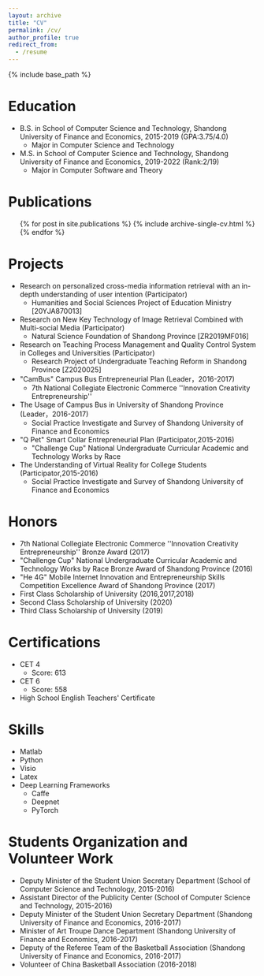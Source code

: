 ```yaml
---
layout: archive
title: "CV"
permalink: /cv/
author_profile: true
redirect_from:
  - /resume
---
```


{% include base_path %}

Education
======
* B.S. in School of Computer Science and Technology, Shandong University of Finance and Economics, 2015-2019 (GPA:3.75/4.0)
  * Major in Computer Science and Technology
* M.S. in School of Computer Science and Technology, Shandong University of Finance and Economics, 2019-2022 (Rank:2/19)
  * Major in Computer Software and Theory

Publications
======
  <ul>{% for post in site.publications %}
    {% include archive-single-cv.html %}
  {% endfor %}</ul>

Projects
======
* Research on personalized cross-media information retrieval with an in-depth understanding of user intention (Participator)
  * Humanities and Social Sciences Project of Education Ministry \[20YJA870013\]
* Research on New Key Technology of Image Retrieval Combined with Multi-social Media (Participator)
  * Natural Science Foundation of Shandong Province \[ZR2019MF016\]
* Research on Teaching Process Management and Quality Control System in Colleges and Universities (Participator)
  * Research Project of Undergraduate Teaching Reform in Shandong Province \[Z2020025\]
* "CamBus" Campus Bus Entrepreneurial Plan (Leader，2016-2017)
  * 7th National Collegiate Electronic Commerce ''Innovation Creativity Entrepreneurship''
* The Usage of Campus Bus in University of Shandong Province (Leader，2016-2017)
  * Social Practice Investigate and Survey of Shandong University of Finance and Economics
* "Q Pet" Smart Collar Entrepreneurial Plan (Participator,2015-2016)
  * "Challenge Cup" National Undergraduate Curricular Academic and Technology Works by Race
* The Understanding of Virtual Reality for College Students (Participator,2015-2016)
  * Social Practice Investigate and Survey of Shandong University of Finance and Economics


Honors
======
* 7th National Collegiate Electronic Commerce ''Innovation Creativity Entrepreneurship'' Bronze Award (2017)
* "Challenge Cup" National Undergraduate Curricular Academic and Technology Works by Race Bronze Award of Shandong Province (2016)
* "He 4G" Mobile Internet Innovation and Entrepreneurship Skills Competition Excellence Award of Shandong Province (2017)
* First Class Scholarship of University (2016,2017,2018)
* Second Class Scholarship of University (2020)
* Third Class Scholarship of University (2019)

Certifications
======
* CET 4 
  * Score: 613
* CET 6 
  * Score: 558
* High School English Teachers' Certificate
  
Skills
======
* Matlab
* Python
* Visio
* Latex
* Deep Learning Frameworks
  * Caffe
  * Deepnet
  * PyTorch

Students Organization and Volunteer Work
======
* Deputy Minister of the Student Union Secretary Department (School of Computer Science and Technology, 2015-2016)
* Assistant Director of the Publicity Center (School of Computer Science and Technology, 2015-2016)
* Deputy Minister of the Student Union Secretary Department (Shandong University of Finance and Economics, 2016-2017)
* Minister of Art Troupe Dance Department (Shandong University of Finance and Economics, 2016-2017)
* Deputy of the Referee Team of the Basketball Association (Shandong University of Finance and Economics, 2016-2017)
* Volunteer of China Basketball Association (2016-2018)
